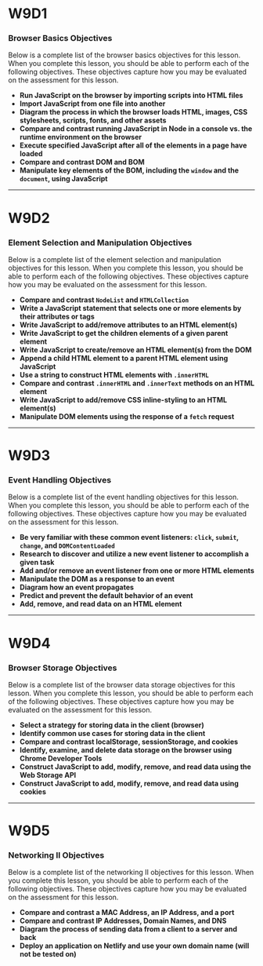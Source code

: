 # W9D1

### Browser Basics Objectives

Below is a complete list of the browser basics objectives for this lesson.
When you complete this lesson, you should be able to perform each of the
following objectives. These objectives capture how you may be evaluated on the
assessment for this lesson.

-   **Run JavaScript on the browser by importing scripts into HTML files**
-   **Import JavaScript from one file into another**
-   **Diagram the process in which the browser loads HTML, images, CSS
    stylesheets, scripts, fonts, and other assets**
-   **Compare and contrast running JavaScript in Node in a console vs. the
    runtime environment on the browser**
-   **Execute specified JavaScript after all of the elements in a page have
    loaded**
-   **Compare and contrast DOM and BOM**
-   **Manipulate key elements of the BOM, including the `window` and the
    `document`, using JavaScript**

---

# W9D2

### Element Selection and Manipulation Objectives

Below is a complete list of the element selection and manipulation objectives
for this lesson. When you complete this lesson, you should be able to perform
each of the following objectives. These objectives capture how you may be
evaluated on the assessment for this lesson.

-   **Compare and contrast `NodeList` and `HTMLCollection`**
-   **Write a JavaScript statement that selects one or more elements by their
    attributes or tags**
-   **Write JavaScript to add/remove attributes to an HTML element(s)**
-   **Write JavaScript to get the children elements of a given parent element**
-   **Write JavaScript to create/remove an HTML element(s) from the DOM**
-   **Append a child HTML element to a parent HTML element using JavaScript**
-   **Use a string to construct HTML elements with `.innerHTML`**
-   **Compare and contrast `.innerHTML` and `.innerText` methods on an HTML
    element**
-   **Write JavaScript to add/remove CSS inline-styling to an HTML element(s)**
-   **Manipulate DOM elements using the response of a `fetch` request**

---

# W9D3

### Event Handling Objectives

Below is a complete list of the event handling objectives for this lesson.
When you complete this lesson, you should be able to perform each of the
following objectives. These objectives capture how you may be evaluated on the
assessment for this lesson.

-   **Be very familiar with these common event listeners: `click`, `submit`,
    `change`, and `DOMContentLoaded`**
-   **Research to discover and utilize a new event listener to accomplish a
    given task**
-   **Add and/or remove an event listener from one or more HTML elements**
-   **Manipulate the DOM as a response to an event**
-   **Diagram how an event propagates**
-   **Predict and prevent the default behavior of an event**
-   **Add, remove, and read data on an HTML element**

---

# W9D4

### Browser Storage Objectives

Below is a complete list of the browser data storage objectives for this
lesson. When you complete this lesson, you should be able to perform each of
the following objectives. These objectives capture how you may be evaluated on
the assessment for this lesson.

-   **Select a strategy for storing data in the client (browser)**
-   **Identify common use cases for storing data in the client**
-   **Compare and contrast localStorage, sessionStorage, and cookies**
-   **Identify, examine, and delete data storage on the browser using Chrome
    Developer Tools**
-   **Construct JavaScript to add, modify, remove, and read data using the Web
    Storage API**
-   **Construct JavaScript to add, modify, remove, and read data using cookies**

---

# W9D5

### Networking II Objectives

Below is a complete list of the networking II objectives for this lesson. When
you complete this lesson, you should be able to perform each of the following
objectives. These objectives capture how you may be evaluated on the
assessment for this lesson.

-   **Compare and contrast a MAC Address, an IP Address, and a port**
-   **Compare and contrast IP Addresses, Domain Names, and DNS**
-   **Diagram the process of sending data from a client to a server and back**
-   **Deploy an application on Netlify and use your own domain name (will not be
    tested on)**
